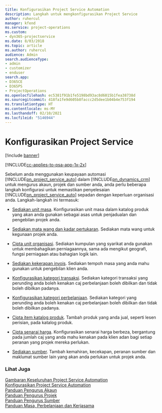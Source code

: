 ```yaml
---
title: Konfigurasikan Project Service Automation
description: Langkah untuk mengkonfigurasikan Project Service
author: ruhercul
manager: kfend
ms.service: project-operations
ms.custom:
- dyn365-projectservice
ms.date: 8/03/2018
ms.topic: article
ms.author: ruhercul
audience: Admin
search.audienceType:
- admin
- customizer
- enduser
search.app:
- D365CE
- D365PS
- ProjectOperations
ms.openlocfilehash: ec5381f91b1fe5198bd93ac8d6015b1fea38738d
ms.sourcegitcommit: 418fa1fe9d605b8faccc2d5dee1b04b4e753f194
ms.translationtype: HT
ms.contentlocale: ms-MY
ms.lasthandoff: 02/10/2021
ms.locfileid: "5146944"
---
```

# <a name="configure-project-service"></a>Konfigurasikan Project Service

[!include [banner](../includes/psa-now-project-operations.md)]

[!INCLUDE[cc-applies-to-psa-app-1x-2x](../includes/cc-applies-to-psa-app-1x-2x.md)]

Sebelum anda menggunakan keupayaan automasi [!INCLUDE[pn_project_service_auto](../includes/pn-project-service-auto.md)] dalam [!INCLUDE[pn_dynamics_crm](../includes/pn-dynamics-crm.md)] untuk mengurus akaun, projek dan sumber anda, anda perlu beberapa langkah konfigurasi untuk memastikan penyelesaian [!INCLUDE[pn_project_service_auto](../includes/pn-project-service-auto.md)] sepadan dengan keperluan organisasi anda. Langkah-langkah ini termasuk:  
  
-   [Sediakan unit masa](../psa/set-up-time-units.md). Konfigurasikan unit masa dalam katalog produk yang akan anda gunakan sebagai asas untuk penjadualan dan pengebilan projek anda.  
  
-   [Sediakan mata wang dan kadar pertukaran](../psa/set-up-currencies-exchange-rates.md). Sediakan mata wang untuk kegunaan projek anda.  
  
-   [Cipta unit organisasi](../psa/create-organizational-units.md). Sediakan kumpulan yang syarikat anda gunakan untuk membahagikan perniagaannya, sama ada mengikut geografi, fungsi perniagaan atau bahagian logik lain.  
  
-   [Sediakan kekerapan invois](../psa/set-up-invoice-frequencies.md). Sediakan tempoh masa yang anda mahu gunakan untuk pengebilan klien anda.  
  
-   [Konfigurasikan kategori transaksi](../psa/configure-transaction-categories.md). Sediakan kategori transaksi yang perunding anda boleh kenakan caj perbelanjaan boleh dibilkan dan tidak boleh dibilkan padanya.  
  
-   [Konfigurasikan kategori perbelanjaan](../psa/configure-expense-categories.md). Sediakan kategori yang perunding anda boleh kenakan caj perbelanjaan boleh dibilkan dan tidak boleh dibilkan padanya.  
  
-   [Cipta item katalog produk](../psa/create-product-catalog-items.md). Tambah produk yang anda jual, seperti lesen perisian, pada katalog produk.  
  
-   [Cipta senarai harga](../psa/create-price-list.md). Konfigurasikan senarai harga berbeza, bergantung pada jumlah caj yang anda mahu kenakan pada klien adan bagi setiap peranan yang projek mereka perlukan.  
  
-   [Sediakan sumber](../psa/set-up-resources.md). Tambah kemahiran, kecekapan, peranan sumber dan maklumat sumber lain yang akan anda perlukan untuk projek anda.  
  
### <a name="see-also"></a>Lihat Juga  
 [Gambaran Keseluruhan Project Service Automation](../psa/overview.md)   
 [Konfigurasikan Project Service Automation](../psa/configure.md)   
 [Panduan Pengurus Akaun](../psa/account-manager-guide.md)   
 [Panduan Pengurus Projek](../psa/project-manager-guide.md)   
 [Panduan Pengurus Sumber](../psa/resource-manager-guide.md)   
 [Panduan Masa, Perbelanjaan dan Kerjasama](../psa/time-expense-collaboration-guide.md)
